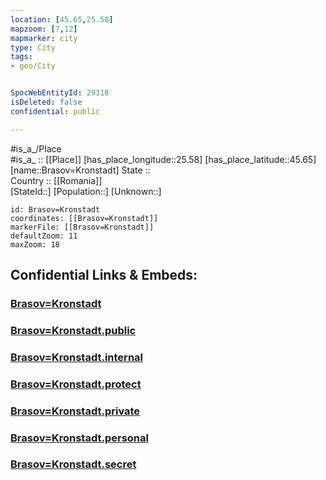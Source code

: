 ```yaml
---
location: [45.65,25.58] 
mapzoom: [7,12] 
mapmarker: city 
type: City
tags:
- geo/City


SpocWebEntityId: 29318
isDeleted: false
confidential: public

---
```

#is_a_/Place  
#is_a_ :: [[Place]] 
[has_place_longitude::25.58] 
[has_place_latitude::45.65] 
[name::Brasov=Kronstadt] 
State ::  
Country :: [[Romania]]  
[StateId::] 
[Population::] 
[Unknown::] 


```leaflet
id: Brasov=Kronstadt
coordinates: [[Brasov=Kronstadt]] 
markerFile: [[Brasov=Kronstadt]] 
defaultZoom: 11 
maxZoom: 18
```


## Confidential Links & Embeds: 

### [Brasov=Kronstadt](/_Standards/Earth/Continent/Europe/Europe~East/Romania/Regions~Romania/Romania~Centru/Brasov/City/Brasov=Kronstadt.md) 

### [Brasov=Kronstadt.public](/_public/Earth/Continent/Europe/Europe~East/Romania/Regions~Romania/Romania~Centru/Brasov/City/Brasov=Kronstadt.public.md) 

### [Brasov=Kronstadt.internal](/_internal/Earth/Continent/Europe/Europe~East/Romania/Regions~Romania/Romania~Centru/Brasov/City/Brasov=Kronstadt.internal.md) 

### [Brasov=Kronstadt.protect](/_protect/Earth/Continent/Europe/Europe~East/Romania/Regions~Romania/Romania~Centru/Brasov/City/Brasov=Kronstadt.protect.md) 

### [Brasov=Kronstadt.private](/_private/Earth/Continent/Europe/Europe~East/Romania/Regions~Romania/Romania~Centru/Brasov/City/Brasov=Kronstadt.private.md) 

### [Brasov=Kronstadt.personal](/_personal/Earth/Continent/Europe/Europe~East/Romania/Regions~Romania/Romania~Centru/Brasov/City/Brasov=Kronstadt.personal.md) 

### [Brasov=Kronstadt.secret](/_secret/Earth/Continent/Europe/Europe~East/Romania/Regions~Romania/Romania~Centru/Brasov/City/Brasov=Kronstadt.secret.md)


